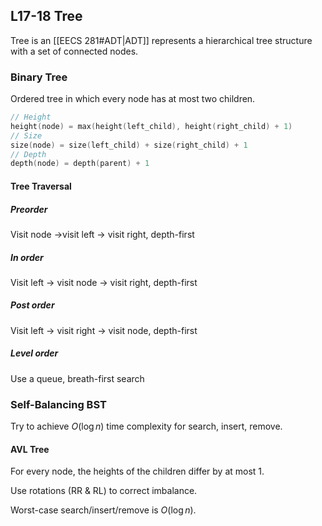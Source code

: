 ## L17-18 Tree

Tree is an [[EECS 281#ADT|ADT]] represents a hierarchical tree structure with a set of connected nodes.

### Binary Tree

Ordered tree in which every node has at most two children.

```c++
// Height
height(node) = max(height(left_child), height(right_child) + 1)
// Size
size(node) = size(left_child) + size(right_child) + 1
// Depth
depth(node) = depth(parent) + 1
```

#### Tree Traversal

##### Preorder

Visit node ->visit left -> visit right, depth-first

##### In order

Visit left -> visit node -> visit right, depth-first

##### Post order

Visit left -> visit right -> visit node, depth-first

##### Level order

Use a queue, breath-first search

### Self-Balancing BST

Try to achieve $O(\log n)$ time complexity for search, insert, remove.

#### AVL Tree

For every node, the heights of the children differ by at most 1.

Use rotations (RR & RL) to correct imbalance.

Worst-case search/insert/remove is $O(\log n)$.
